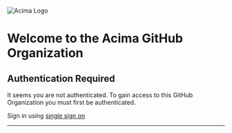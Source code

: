 ![Acima Logo](https://www.acima.com/medias/logo-site-acima.webp?context=bWFzdGVyfGltYWdlc3w3NjI2fGltYWdlL3BuZ3xzeXMtbWFzdGVyL2ltYWdlcy9oZTYvaGVkLzg4NTQxOTI5MTQ0NjIvbG9nb19zaXRlX2FjaW1hLndlYnB8NDkwODE1YTQ4MWExOTQzMmQ1ZjhmNWIzZjc2NWQ1Y2Y2MzJkM2Y4MmRmY2ZjOGNmMTM2NDk2OTg5OGZkOGI2Ng)
# Welcome to the Acima GitHub Organization

## Authentication Required

It seems you are not authenticated. To gain access to this GitHub Organization you must first be authenticated.

Sign in using [single sign on](https://github.com/orgs/acima-credit/sso)

---
